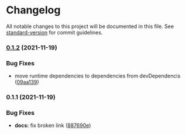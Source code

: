 # Changelog

All notable changes to this project will be documented in this file. See [standard-version](https://github.com/conventional-changelog/standard-version) for commit guidelines.

### [0.1.2](https://github.com/fossamagna/amplify-appsync-resolver-nodejs-function-template-provider/compare/v0.1.1...v0.1.2) (2021-11-19)


### Bug Fixes

* move runtime dependencies to dependencies from devDependencis ([09aa139](https://github.com/fossamagna/amplify-appsync-resolver-nodejs-function-template-provider/commit/09aa1391cbc7d6b45d4736af13170567fa684616))

### 0.1.1 (2021-11-19)


### Bug Fixes

* **docs:** fix broken link ([887690e](https://github.com/fossamagna/amplify-appsync-resolver-nodejs-function-template-provider/commit/887690ebc165f01497f8db49addf1275ae12f195))

